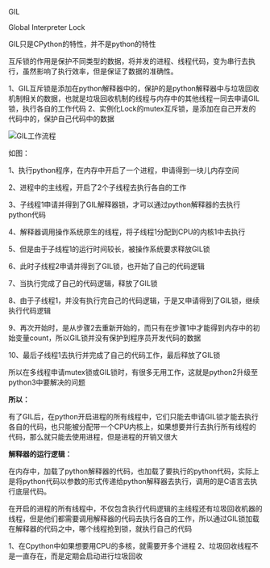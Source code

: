 GIL

Global Interpreter Lock

GIL只是CPython的特性，并不是python的特性

互斥锁的作用是保护不同类型的数据，将并发的进程、线程代码，变为串行去执行，虽然影响了执行效率，但是保证了数据的准确性。

1、GIL互斥锁是添加在python解释器中的，保护的是python解释器中与垃圾回收机制相关的数据，也就是垃圾回收机制的线程与内存中的其他线程一同去申请GIL锁，执行各自的工作代码
2、实例化Lock的mutex互斥锁，是添加在自己开发的代码中的，保护自己代码中的数据

![GIL工作流程](/Users/wangxin/Documents/wxPythonCode/wxPythonCode/Note/网络编程进阶/GIL工作流程.png)



如图：

1、执行python程序，在内存中开启了一个进程，申请得到一块儿内存空间

2、进程中的主线程，开启了2个子线程去执行各自的工作

3、子线程1申请并得到了GIL解释器锁，才可以通过python解释器的去执行python代码

4、解释器调用操作系统原生的线程，将子线程1分配到CPU的内核1中去执行

5、但是由于子线程1的运行时间较长，被操作系统要求释放GIL锁

6、此时子线程2申请并得到了GIL锁，也开始了自己的代码逻辑

7、当执行完成了自己的代码逻辑，释放了GIL锁

8、由于子线程1，并没有执行完自己的代码逻辑，于是又申请得到了GIL锁，继续执行代码逻辑

9、再次开始时，是从步骤2去重新开始的，而只有在步骤1中才能得到内存中的初始变量count，所以GIL锁并没有保护到程序员开发代码的数据

10、最后子线程1去执行并完成了自己的代码工作，最后释放了GIL锁

所以在多线程申请mutex锁或GIL锁时，有很多无用工作，这就是python2升级至python3中要解决的问题

**所以：**

有了GIL后，在python开启进程的所有线程中，它们只能去申请GIL锁才能去执行各自的代码，也只能被分配带一个CPU内核上，如果想要并行去执行所有线程的代码，那么就只能去使用进程，但是进程的开销又很大

**解释器的运行逻辑：**

在内存中，加载了python解释器的代码，也加载了要执行的python代码，实际上是将python代码以参数的形式传递给python解释器去执行，调用的是C语言去执行底层代码。

在开启的进程的所有线程中，不仅包含执行代码逻辑的主线程还有垃圾回收机器的线程，但是他们都需要调用解释器的代码去执行各自的工作，所以通过GIL锁加载在解释器的代码之中，哪个线程抢到锁，就执行自己的代码

1、在Cpython中如果想要用CPU的多核，就需要开多个进程
2、垃圾回收线程不是一直存在，而是定期会启动进行垃圾回收